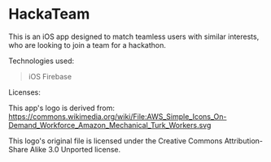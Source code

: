 # HackaTeam

This is an iOS app designed to match teamless users with similar interests, who are looking to join a team for a hackathon.

Technologies used:

> iOS
> Firebase


















Licenses:

This app's logo is derived from: https://commons.wikimedia.org/wiki/File:AWS_Simple_Icons_On-Demand_Workforce_Amazon_Mechanical_Turk_Workers.svg

This logo's original file is licensed under the Creative Commons Attribution-Share Alike 3.0 Unported license.
